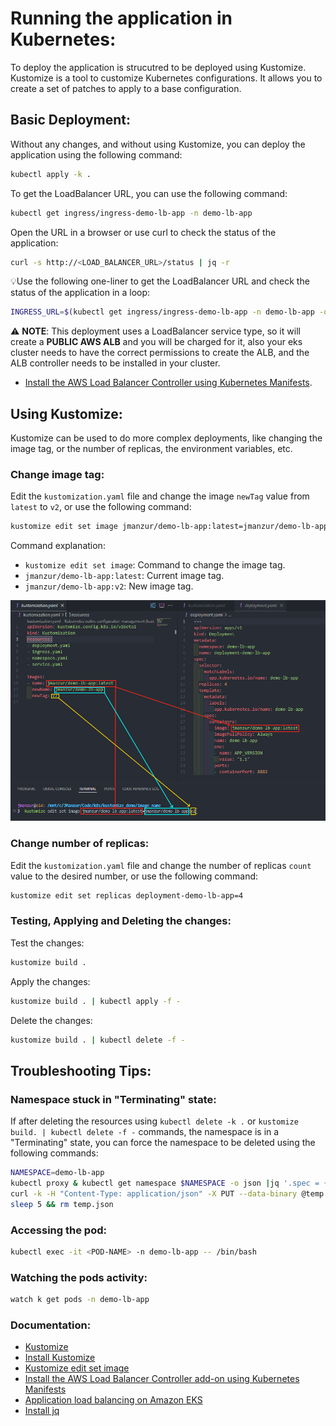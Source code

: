 
# Running the application in Kubernetes:

To deploy the application is strucutred to be deployed using Kustomize. Kustomize is a tool to customize Kubernetes configurations. It allows you to create a set of patches to apply to a base configuration. 

## Basic Deployment:

Without any changes, and without using Kustomize, you can deploy the application using the following command:

```bash
kubectl apply -k .
```
To get the LoadBalancer URL, you can use the following command:

```bash
kubectl get ingress/ingress-demo-lb-app -n demo-lb-app
```

Open the URL in a browser or use curl to check the status of the application:

```bash
curl -s http://<LOAD_BALANCER_URL>/status | jq -r
```

💡Use the following one-liner to get the LoadBalancer URL and check the status of the application in a loop:

```bash
INGRESS_URL=$(kubectl get ingress/ingress-demo-lb-app -n demo-lb-app -o jsonpath='{.status.loadBalancer.ingress[0].hostname}') && while true; do echo -n; curl -s http://$INGRESS_URL/status | jq -r; sleep 1; done
```

⚠️ **NOTE**: This deployment uses a LoadBalancer service type, so it will create a **PUBLIC AWS ALB** and you will be charged for it, also your eks cluster needs to have the correct permissions to create the ALB, and the ALB controller needs to be installed in your cluster.
- [Install the AWS Load Balancer Controller using Kubernetes Manifests](https://docs.aws.amazon.com/eks/latest/userguide/lbc-manifest.html).

## Using Kustomize:

Kustomize can be used to do more complex deployments, like changing the image tag, or the number of replicas, the environment variables, etc.

### Change image tag:

Edit the `kustomization.yaml` file and change the image `newTag` value from `latest` to `v2`, or use the following command:

```bash
kustomize edit set image jmanzur/demo-lb-app:latest=jmanzur/demo-lb-app:v2
```

Command explanation:

- `kustomize edit set image`: Command to change the image tag.
- `jmanzur/demo-lb-app:latest`: Current image tag.
- `jmanzur/demo-lb-app:v2`: New image tag.

![Command Explanation](../images/kustomize_set_image.png)

### Change number of replicas:

Edit the `kustomization.yaml` file and change the number of replicas `count` value to the desired number, or use the following command:

```bash
kustomize edit set replicas deployment-demo-lb-app=4 
```

### Testing, Applying and Deleting the changes:

Test the changes:
```bash
kustomize build .
```

Apply the changes:
```bash
kustomize build . | kubectl apply -f -
```

Delete the changes:
```bash
kustomize build . | kubectl delete -f -
```

## Troubleshooting Tips:

### Namespace stuck in "Terminating" state:

If after deleting the resources using `kubectl delete -k .` or `kustomize build. | kubectl delete -f -` commands, the namespace is in a "Terminating" state, you can force the namespace to be deleted using the following commands:

```bash
NAMESPACE=demo-lb-app
kubectl proxy & kubectl get namespace $NAMESPACE -o json |jq '.spec = {"finalizers":[]}' > temp.json
curl -k -H "Content-Type: application/json" -X PUT --data-binary @temp.json 127.0.0.1:8001/api/v1/namespaces/$NAMESPACE/finalize
sleep 5 && rm temp.json
```
### Accessing the pod:

```bash
kubectl exec -it <POD-NAME> -n demo-lb-app -- /bin/bash
```

### Watching the pods activity:

```bash
watch k get pods -n demo-lb-app
```

### Documentation:

- [Kustomize](https://kustomize.io/)
- [Install Kustomize](https://kubectl.docs.kubernetes.io/installation/kustomize/)
- [Kustomize edit set image](https://github.com/kubernetes-sigs/kustomize/blob/master/examples/image.md)
- [Install the AWS Load Balancer Controller add-on using Kubernetes Manifests](https://docs.aws.amazon.com/eks/latest/userguide/lbc-manifest.html)
- [Application load balancing on Amazon EKS](https://docs.aws.amazon.com/eks/latest/userguide/alb-ingress.html)
- [Install jq](https://jqlang.github.io/jq/download/)
